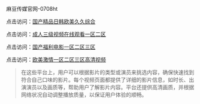 麻豆传媒官网-0708ht

点击访问：<a href="https://gfd-5xg.pages.dev/">国产精品日韩欧美久久综合</a>

点击访问：<a href="https://fdhf-454.pages.dev/">成人三级视频在线观看一区二区</a>

点击访问：<a href="https://bered.pages.dev/">国产福利电影一区二区三区</a>

点击访问：<a href="https://rtj-3zo.pages.dev/">欧美激情一区二区三区高清视频</a>

>在这些平台上，用户可以根据影片的类型或演员来挑选内容，确保快速找到符合自己口味的影片。每个视频页面都提供了详细的影片信息，如时长、出演演员以及画质等，帮助用户了解影片内容。平台还提供高清画质，并根据网络状况自动调整播放质量，以保证用户体验的顺畅。

<span style="display:none;">[Canonical link](https://github.com/songsot20250708/songsot2 ）</span>
